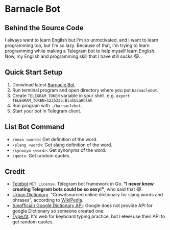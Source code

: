 # Barnacle Bot
## Behind the Source Code
I always want to learn English but I'm so unmotivated, and I want to learn programming too, but I'm so lazy. Because of that, I'm trying to learn programming while making a Telegram bot to help myself learn English. Now, my English and programming skill that I have still sucks :joy_cat:.

## Quick Start Setup
1. Donwload latest [Barnacle Bot](https://github.com/hugshoney/barnaclebot/releases/latest/download/barnaclebot).
2. Run terminal program and open directory where you put `barnaclebot`.
3. Create `TELEGRAM_TOKEN` variable in your shell. e.g. `export TELEGRAM_TOKEN=1235335:BlahbLaHblAh`
4. Run program with `./barnaclebot`.
5. Start your bot in Telegram client.

## List Bot Command
- `/mean <word>`: Get definition of the word.
- `/slang <word>`: Get slang definition of the word.
- `/synonym <word>`: Get synonyms of the word.
- `/quote`: Get random quotes.

## Credit
- [Telebot](https://github.com/tucnak/telebot/) `MIT License`.  Telegram bot framework in Go. **"I never knew creating Telegram bots could be so sexy!"**, who said that :joy_cat:.
- [Urban Dictionary](https://www.urbandictionary.com/).  "Crowdsourced online dictionary for slang words and phrases", according to [WikiPedia](https://en.wikipedia.org/wiki/Urban_Dictionary).
- [(unofficial) Google Dictionary API](https://dictionaryapi.dev/).  Google does not provide API for google Dictionary so someone created one. 
- [Type.fit](https://type.fit/).  It's web for keyboard typing practice, but I ~~steal~~ use their API to get random quotes.
